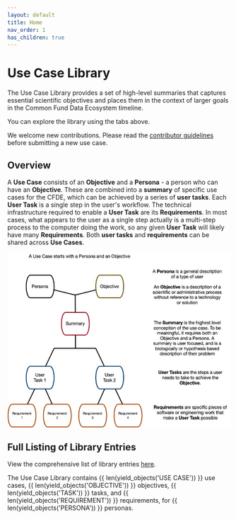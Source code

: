 ```yaml
---
layout: default
title: Home
nav_order: 1
has_children: true
---
```


# Use Case Library

The Use Case Library provides a set of high-level summaries that captures essential scientific objectives
and places them in the context of larger goals in the Common Fund Data Ecosystem timeline.

You can explore the library using the tabs above.

We welcome new contributions.
Please read the [contributor guidelines](CONTRIBUTING.md) before submitting a new use case.



## Overview

A **Use Case** consists of an **Objective** and a **Persona** -
a person who can have an **Objective**. These are combined into a **summary**
of specific use cases for the CFDE, which can be achieved by a series
of **user tasks**. Each **User Task** is a single step in the user's workflow.
The technical infrastructure required
to enable a **User Task** are its **Requirements**. In most cases, what
appears to the user as a single step actually is a multi-step process to the
computer doing the work, so any given **User Task** will likely have many **Requirements**.
Both **user tasks** and **requirements** can be shared across **Use Cases**.

![Use case library glossary image](./images/UseCaseTopDown.jpg)

## Full Listing of Library Entries

View the comprehensive list of library entries [here](full_list.md).

The Use Case Library contains {{ len(yield_objects('USE CASE')) }} use
cases, {{ len(yield_objects('OBJECTIVE')) }} objectives,
{{ len(yield_objects('TASK')) }} tasks, and
{{ len(yield_objects('REQUIREMENT')) }} requirements, for
{{ len(yield_objects('PERSONA')) }} personas.
